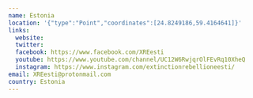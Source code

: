 ```yaml
---
name: Estonia
location: '{"type":"Point","coordinates":[24.8249186,59.4164641]}'
links:
  website: 
  twitter: 
  facebook: https://www.facebook.com/XREesti
  youtube: https://www.youtube.com/channel/UC12W6RwjqrOlFEvRq10XheQ
  instagram: https://www.instagram.com/extinctionrebellioneesti/
email: XREesti@protonmail.com
country: Estonia
---
```

